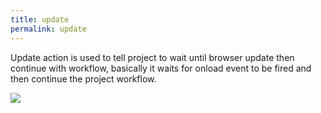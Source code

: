 ```yaml
---
title: update
permalink: update
---
```


Update action is used to tell project to wait until browser update then continue with workflow, basically it waits for onload event to be fired and then continue the project workflow. 

![](/images/update_0.jpg)